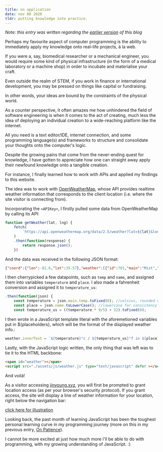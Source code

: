 ```yaml
---
title: on application
date: nov 08 2020
tldr: putting knowledge into practice.
---
```


*Note: this entry was written regarding the [earlier version](https://web.archive.org/web/20220526001917/https://www.jinyoung.xyz/) of this blog*

Perhaps my favourite aspect of computer programming is the ability to immediately apply my knowledge onto real-life projects, à la web. 

If you were a, say, biomedical researcher or a mechanical engineer, you would require some kind of physical infrastructure (in the form of a medical laboratory or a machine shop) in order to incubate and materialise your craft. 

Even outside the realm of STEM, if you work in finance or international development, you may be pressed on things like capital or fundraising.

In other words, your ideas are bound by the constraints of the physical world. 

As a counter perspective, it often amazes me how unhindered the field of software engineering is when it comes to the act of creating, much less the idea of deploying an individual creation to a wide-reaching platform like the internet.

All you need is a text editor/IDE, internet connection, and some programming language(s) and frameworks to structure and consolidate your thoughts onto the computer's logic. 

Despite the growing pains that come from the never-ending quest for knowledge, I have gotten to appreciate how one can straight away apply their newfound knowledge onto a tangible creation. 

For instance, I finally learned how to work with APIs and applied my findings to this website.

The idea was to work with [OpenWeatherMap](https://openweathermap.org/), whose API provides realtime weather information that corresponds to the client location (i.e. where the site visitor is connecting from). 

Incorporating the ```<APIKey>```, I firstly pulled some data from OpenWeatherMap by calling its API:
```javascript
function getWeather(lat, lng) {
    fetch(
        `https://api.openweathermap.org/data/2.5/weather?lat=${lat}&lon=${lng}&appid=<APIKey>&units=metric`
    )
    .then(function(response) {
        return response.json();
    })
```
And the data was received in the following JSON format:  
```json
{"coord":{"lon":-82.6,"lat":35.57},"weather":[{"id":701,"main":"Mist","description":"mist","icon":"50d"}],"base":"stations","main":{"temp":21.28,"feels_like":24.14,"temp_min":19.44,"temp_max":22.78,"pressure":1016,"humidity":100},"visibility":6437,"wind":{"speed":2.1,"deg":160},"clouds":{"all":90},"dt":1605118449,"sys":{"type":1,"id":3351,"country":"US","sunrise":1605096159,"sunset":1605133589},"timezone":-18000,"id":4453066,"name":"Asheville","cod":200}
```
I then cherrypicked a few datapoints, such as ```temp``` and ```name```, and assigned them into variables ```temperature``` and ```place```. I also made a fahrenheit conversion and assigned it to ```temperature_us```:
```javascript
.then(function(json) {
    const temperature = json.main.temp.toFixed(0); //celsius, rounded up
    const place = json.name.toLowerCase(); //lowercase for consistency
    const temperature_us = ((temperature * 9/5) + 32).toFixed(0);
```
I then wrote in a JavaScript template literal with the aforemetioned variables put in ${placeholders}, which will be the format of the displayed weather info.:
```javascript
weather.innerText = `${temperature}°c / ${temperature_us}°f in ${place}`;
```
Lastly, with the JavaScript logic written, the only thing that was left was to tie it to the HTML backbone:
```html
<span id="weather"></span>
<script src="./assets/js/weather.js" type="text/javascript" defer ></script>
```

And voilá!

As a visitor accessing [jinyoung.xyz](https://www.jinyoung.xyz/), you will first be prompted to grant location access (as per your browser's security protocol). If you grant access, the site will display a line of weather information for your location, right below the navigation bar:

[click here for illustration](https://photos.app.goo.gl/iZwR2BmCakMnrqrz9)

Looking back, the past month of learning JavaScript has been the toughest personal learning curve in my programming journey (more on this in my previous entry, [On Patience](https://www.jinyoung.xyz/thoughts/on-patience)). 

I cannot be more excited at just how much more I'll be able to do with programming, with my growing understanding of JavaScript. :)

